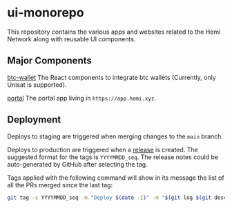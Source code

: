 # ui-monorepo

This repository contains the various apps and websites related to the Hemi Network along with reusable UI components.

## Major Components

[btc-wallet](./btc-wallet) The React components to integrate btc wallets (Currently, only Unisat is supported).

[portal](./webapp) The portal app living in `https://app.hemi.xyz`.

## Deployment

Deploys to staging are triggered when merging changes to the `main` branch.

Deploys to production are triggered when a [release](https://github.com/hemilabs/ui-monorepo/releases/new) is created.
The suggested format for the tags is `YYYYMMDD_seq`.
The release notes could be auto-generated by GitHub after selecting the tag.

Tags applied with the following command will show in its message the list of all the PRs merged since the last tag:

```sh
git tag -s YYYYMMDD_seq -m "Deploy $(date -I)" -m "$(git log $(git describe --abbrev=0 --tags)..HEAD --oneline | grep Merge)"
```
